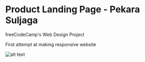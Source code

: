 # Product Landing Page - Pekara Suljaga
freeCodeCamp's Web Design Project 

First attempt at making responsive website

![alt text](https://github.com/RastkoD/ProductLandingPage-PekaraSuljaga/blob/master/Product.png)
